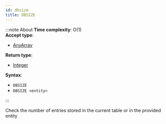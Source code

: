 ```yaml
---
id: dbsize
title: DBSIZE
---
```


:::note About
**Time complexity**: O(1)  
**Accept type**:

- [AnyArray](../protocol/data-types#any-array)

**Return type**:

- [Integer](../protocol/skyhash#unsigned-integers-)

**Syntax**:

- `DBSIZE`
- `DBSIZE <entity>`

:::

Check the number of entries stored in the current table or in the provided entity
